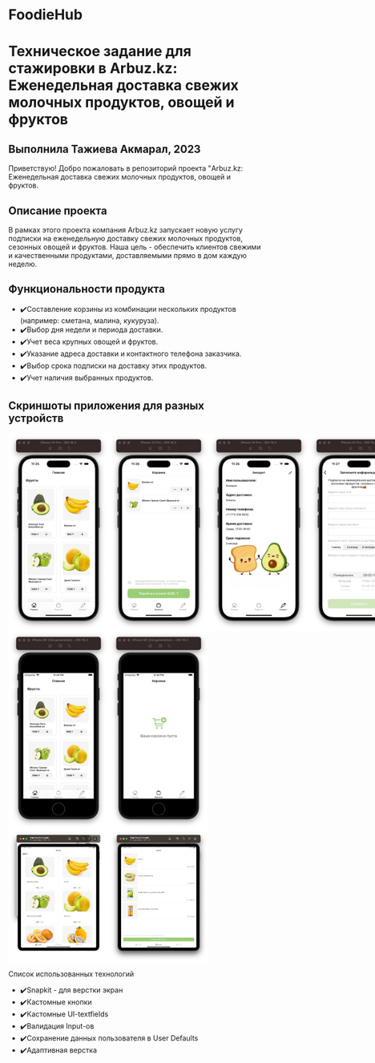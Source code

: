 # FoodieHub
<h1>Техническое задание для стажировки в Arbuz.kz: Еженедельная доставка свежих молочных продуктов, овощей и фруктов</h1>

<h2>Выполнила Тажиева Акмарал, 2023</h2>

<p>Приветствую! Добро пожаловать в репозиторий проекта "Arbuz.kz: Еженедельная доставка свежих молочных продуктов, овощей и фруктов.</p>

<h2>Описание проекта</h2>

<p>В рамках этого проекта компания Arbuz.kz запускает новую услугу подписки на еженедельную доставку свежих молочных продуктов, сезонных овощей и фруктов. Наша цель - обеспечить клиентов свежими и качественными продуктами, доставляемыми прямо в дом каждую неделю.</p>

<h2>Функциональности продукта</h2>

<ul>
  <li>✔️Составление корзины из комбинации нескольких продуктов (например: сметана, малина, кукуруза).</li>
  <li>✔️Выбор дня недели и периода доставки.</li>
  <li>✔️Учет веса крупных овощей и фруктов.</li>
  <li>✔️Указание адреса доставки и контактного телефона заказчика.</li>
  <li>✔️Выбор срока подписки на доставку этих продуктов.</li>
  <li>✔️Учет наличия выбранных продуктов.</li>
</ul>

<h2>Скриншоты приложения для разных устройств</h2>
<div style="display: flex; flex-direction: row;">
<img style="width: 200px" src="assets/iphone14pro1.jpg">
<img style="width: 200px" src="assets/iphone14pro2.jpg">
<img style="width: 200px" src="assets/iphone14pro3.jpg">
<img style="width: 200px" src="assets/iphone14pro4.jpg">
</div>

<div style="display: flex; flex-direction: row;">
<img style="width: 200px" src="assets/iphoneSE1.jpg">
<img style="width: 200px" src="assets/iphoneSE2.jpg">
</div>

<div style="display: flex; flex-direction: row;">
<img style="width: 200px" src="assets/ipadpro1.jpg">
<img style="width: 200px" src="assets/ipadpro2.jpg">
</div>

<p>Список использованных технологий</p>
<ul>
  <li>✔️Snapkit - для верстки экран</li>
  <li>✔️Кастомные кнопки</li>
  <li>✔️Кастомные UI-textfields</li>
  <li>✔️Валидация Input-ов</li>
  <li>✔️Сохранение данных пользователя в User Defaults</li>
  <li>✔️Адаптивная верстка</li>
</ul>
